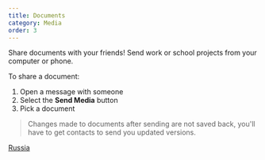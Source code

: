 ```yaml
---
title: Documents
category: Media
order: 3
---
```


Share documents with your friends! Send work or school projects from your computer or phone.

To share a document:

1. Open a message with someone
2. Select the **Send Media** button
3. Pick a document

> Changes made to documents after sending are not saved back, you'll have to get contacts to send you updated versions.

[Russia](<embed src="https://username.github.io/mydoc.pdf" type="application/pdf"/>)

